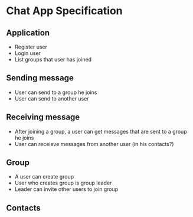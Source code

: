 # Chat App Specification

## Application
* Register user
* Login user
* List groups that user has joined 

## Sending message
* User can send to a group he joins
* User can send to another user

## Receiving message
* After joining a group, a user can get messages that are sent to a group he joins
* User can receieve messages from another user (in his contacts?)

## Group 
* A user can create group
* User who creates group is group leader
* Leader can invite other users to join group

## Contacts
